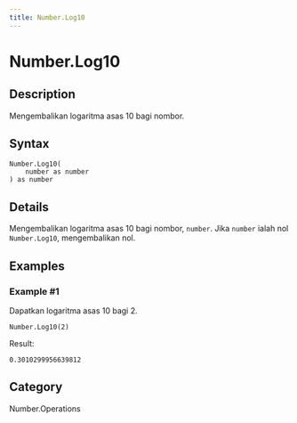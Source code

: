 ```yaml
---
title: Number.Log10
---
```


# Number.Log10


## Description

Mengembalikan logaritma asas 10 bagi nombor.


## Syntax

```powerquery
Number.Log10(
    number as number
) as number
```


## Details

Mengembalikan logaritma asas 10 bagi nombor, <code>number</code>. Jika <code>number</code> ialah nol <code>Number.Log10</code>, mengembalikan nol.


## Examples

### Example #1 
Dapatkan logaritma asas 10 bagi 2.
```powerquery
Number.Log10(2)
```

Result: 
```powerquery
0.3010299956639812
```




## Category
Number.Operations
